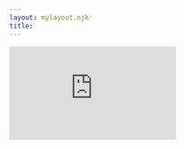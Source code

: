 ```yaml
---
layout: mylayout.njk
title:
---
```


<!--
  <div id = "container">
      <h1 id = "myHeader">Buddy's Beach</h1> 
  </div>
  -->


  <article id = "tide"></article>
    
  <div id = "widget">
      <iframe id="widget-iframe" width="300px" height="167px"
      src="https://services.metservice.com/weather-widget/widget?params=white|small|portrait|days-3|classic&loc=dunedin&type=urban" 
      allowtransparency="true" style="border:none"></iframe>
  </div>
